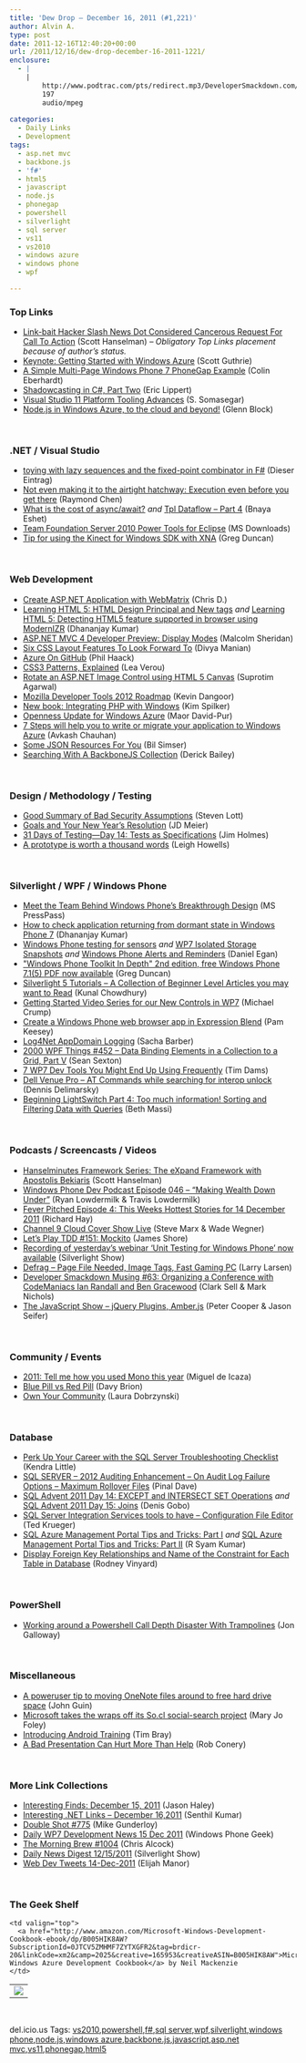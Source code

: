 ```yaml
---
title: 'Dew Drop – December 16, 2011 (#1,221)'
author: Alvin A.
type: post
date: 2011-12-16T12:40:20+00:00
url: /2011/12/16/dew-drop-december-16-2011-1221/
enclosure:
  - |
    |
        http://www.podtrac.com/pts/redirect.mp3/DeveloperSmackdown.com/Services/PodcastServices.svc/GetPodcast/ds_063.mp3
        197
        audio/mpeg
        
categories:
  - Daily Links
  - Development
tags:
  - asp.net mvc
  - backbone.js
  - 'f#'
  - html5
  - javascript
  - node.js
  - phonegap
  - powershell
  - silverlight
  - sql server
  - vs11
  - vs2010
  - windows azure
  - windows phone
  - wpf

---
```

### <a name="top"></a>Top Links

  * [Link-bait Hacker Slash News Dot Considered Cancerous Request For Call To Action][1] (Scott Hanselman) _– Obligatory Top Links placement because of author’s status._
  * [Keynote: Getting Started with Windows Azure][2] (Scott Guthrie)
  * [A Simple Multi-Page Windows Phone 7 PhoneGap Example][3] (Colin Eberhardt)
  * [Shadowcasting in C#, Part Two][4] (Eric Lippert)
  * [Visual Studio 11 Platform Tooling Advances][5] (S. Somasegar)
  * [Node.js in Windows Azure, to the cloud and beyond!][6] (Glenn Block)

&#160;

### <a name="dotnet"></a>.NET / Visual Studio

  * [toying with lazy sequences and the fixed-point combinator in F#][7] (Dieser Eintrag)
  * [Not even making it to the airtight hatchway: Execution even before you get there][8] (Raymond Chen)
  * [What is the cost of async/await?][9] _and_ [Tpl Dataflow &#8211; Part 4][10] (Bnaya Eshet)
  * [Team Foundation Server 2010 Power Tools for Eclipse][11] (MS Downloads)
  * [Tip for using the Kinect for Windows SDK with XNA][12] (Greg Duncan)

&#160;

### <a name="web"></a>Web Development

  * [Create ASP.NET Application with WebMatrix][13] (Chris D.)
  * [Learning HTML 5: HTML Design Principal and New tags][14] _and_ [Learning HTML 5: Detecting HTML5 feature supported in browser using ModernIZR][15] (Dhananjay Kumar)
  * <a href="http://www.sitepoint.com/asp-net-mvc-4-developer-preview-display-modes/" target="_blank">ASP.NET MVC 4 Developer Preview: Display Modes</a> (Malcolm Sheridan)
  * [Six CSS Layout Features To Look Forward To][16] (Divya Manian)
  * [Azure On GitHub][17] (Phil Haack)
  * [CSS3 Patterns, Explained][18] (Lea Verou)
  * [Rotate an ASP.NET Image Control using HTML 5 Canvas][19] (Suprotim Agarwal)
  * <a href="http://blog.mozilla.com/devtools/2011/12/15/developer-tools-2012-roadmap/" target="_blank">Mozilla Developer Tools 2012 Roadmap</a> (Kevin Dangoor)
  * [New book: Integrating PHP with Windows][20] (Kim Spilker)
  * [Openness Update for Windows Azure][21] (Maor David-Pur)
  * [7 Steps will help you to write or migrate your application to Windows Azure][22] (Avkash Chauhan)
  * [Some JSON Resources For You][23] (Bil Simser)
  * [Searching With A BackboneJS Collection][24] (Derick Bailey)

&#160;

### <a name="design"></a>Design / Methodology / Testing

  * [Good Summary of Bad Security Assumptions][25] (Steven Lott)
  * [Goals and Your New Year&#8217;s Resolution][26] (JD Meier)
  * [31 Days of Testing—Day 14: Tests as Specifications][27] (Jim Holmes)
  * [A prototype is worth a thousand words][28] (Leigh Howells)

&#160;

### <a name="silverlight"></a>Silverlight / WPF / Windows Phone

  * <a href="http://www.microsoft.com/presspass/features/2011/dec11/12-15wpshellteam.mspx?rss_fdn=Top%20Stories" target="_blank">Meet the Team Behind Windows Phone&#8217;s Breakthrough Design</a> (MS PressPass)
  * [How to check application returning from dormant state in Windows Phone 7][29] (Dhananjay Kumar)
  * [Windows Phone testing for sensors][30] _and_ [WP7 Isolated Storage Snapshots][31] _and_ [Windows Phone Alerts and Reminders][32] (Daniel Egan)
  * ["Windows Phone Toolkit In Depth" 2nd edition, free Windows Phone 7.1(5) PDF now available][33] (Greg Duncan)
  * [Silverlight 5 Tutorials &#8211; A Collection of Beginner Level Articles you may want to Read][34] (Kunal Chowdhury)
  * [Getting Started Video Series for our New Controls in WP7][35] (Michael Crump)
  * [Create a Windows Phone web browser app in Expression Blend][36] (Pam Keesey)
  * [Log4Net AppDomain Logging][37] (Sacha Barber)
  * <a href="http://wpf.2000things.com/2011/12/16/452-data-binding-elements-in-a-collection-to-a-grid-part-v/" target="_blank">2000 WPF Things #452 – Data Binding Elements in a Collection to a Grid, Part V</a> (Sean Sexton)
  * [7 WP7 Dev Tools You Might End Up Using Frequently][38] (Tim Dams)
  * [Dell Venue Pro &#8211; AT Commands while searching for interop unlock][39] (Dennis Delimarsky)
  * [Beginning LightSwitch Part 4: Too much information! Sorting and Filtering Data with Queries][40] (Beth Massi)

&#160;

### <a name="podcasts"></a>Podcasts / Screencasts / Videos

  * <a href="http://feedproxy.google.com/~r/HanselminutesCompleteMP3/~3/-gXshNfbgds/default.aspx" target="_blank">Hanselminutes Framework Series: The eXpand Framework with Apostolis Bekiaris</a> (Scott Hanselman)
  * <a href="http://feedproxy.google.com/~r/WindowsPhoneDevPodcast/~3/TZu8Y8zMiZM/" target="_blank">Windows Phone Dev Podcast Episode 046 – “Making Wealth Down Under”</a> (Ryan Lowdermilk & Travis Lowdermilk)
  * [Fever Pitched Episode 4: This Weeks Hottest Stories for 14 December 2011][41] (Richard Hay)
  * [Channel 9 Cloud Cover Show Live][42] (Steve Marx & Wade Wegner)
  * [Let&#8217;s Play TDD #151: Mockito][43] (James Shore)
  * [Recording of yesterday&#8217;s webinar &#8216;Unit Testing for Windows Phone&#8217; now available][44] (Silverlight Show)
  * [Defrag &#8211; Page File Needed, Image Tags, Fast Gaming PC][45] (Larry Larsen)
  * <a href="http://www.podtrac.com/pts/redirect.mp3/DeveloperSmackdown.com/Services/PodcastServices.svc/GetPodcast/ds_063.mp3" target="_blank">Developer Smackdown Musing #63: Organizing a Conference with CodeManiacs Ian Randall and Ben Gracewood</a> (Clark Sell & Mark Nichols)
  * <a href="http://feedproxy.google.com/~r/the-javascript-show/~3/mbYnWSDg1F8/25" target="_blank">The JavaScript Show &#8211; jQuery Plugins, Amber.js</a> (Peter Cooper & Jason Seifer)

&#160;

### <a name="events"></a>Community / Events

  * [2011: Tell me how you used Mono this year][46] (Miguel de Icaza)
  * [Blue Pill vs Red Pill][47] (Davy Brion)
  * [Own Your Community][48] (Laura Dobrzynski)

&#160;

### <a name="sql"></a>Database

  * [Perk Up Your Career with the SQL Server Troubleshooting Checklist][49] (Kendra Little)
  * [SQL SERVER – 2012 Auditing Enhancement – On Audit Log Failure Options – Maximum Rollover Files][50] (Pinal Dave)
  * [SQL Advent 2011 Day 14: EXCEPT and INTERSECT SET Operations][51] _and_ [SQL Advent 2011 Day 15: Joins][52] (Denis Gobo)
  * [SQL Server Integration Services tools to have – Configuration File Editor][53] (Ted Krueger)
  * [SQL Azure Management Portal Tips and Tricks: Part I][54] _and_ [SQL Azure Management Portal Tips and Tricks: Part II][55] (R Syam Kumar)
  * [Display Foreign Key Relationships and Name of the Constraint for Each Table in Database][56] (Rodney Vinyard)

&#160;

### <a name="ps"></a>PowerShell

  * [Working around a Powershell Call Depth Disaster With Trampolines][57] (Jon Galloway)

&#160;

### <a name="misc"></a>Miscellaneous

  * [A poweruser tip to moving OneNote files around to free hard drive space][58] (John Guin)
  * [Microsoft takes the wraps off its So.cl social-search project][59] (Mary Jo Foley)
  * [Introducing Android Training][60] (Tim Bray)
  * [A Bad Presentation Can Hurt More Than Help][61] (Rob Conery)

&#160;

### <a name="links"></a>More Link Collections

  * [Interesting Finds: December 15, 2011][62] (Jason Haley)
  * [Interesting .NET Links – December 16,2011][63] (Senthil Kumar)
  * [Double Shot #775][64] (Mike Gunderloy)
  * [Daily WP7 Development News 15 Dec 2011][65] (Windows Phone Geek)
  * [The Morning Brew #1004][66] (Chris Alcock)
  * [Daily News Digest 12/15/2011][67] (Silverlight Show)
  * <a href="http://webdevtweets.blogspot.com/2011/12/14-dec-2011.html" target="_blank">Web Dev Tweets 14-Dec-2011</a> (Elijah Manor)

&#160;

### <a name="shelf"></a>The Geek Shelf

<table border="0" cellspacing="0" cellpadding="0">
  <tr>
    <td>
      <img data-recalc-dims="1" decoding="async" src="https://i0.wp.com/ecx.images-amazon.com/images/I/51YrwcCZNDL._SL160_.jpg?w=660" />
    </td>
    
    <td valign="top">
      <a href="http://www.amazon.com/Microsoft-Windows-Development-Cookbook-ebook/dp/B005HIK8AW?SubscriptionId=0JTCV5ZMHMF7ZYTXGFR2&tag=brdicr-20&linkCode=xm2&camp=2025&creative=165953&creativeASIN=B005HIK8AW">Microsoft Windows Azure Development Cookbook</a> by Neil Mackenzie
    </td>
  </tr>
</table>

&#160;

<div style="padding-bottom: 0px; margin: 0px; padding-left: 0px; padding-right: 0px; display: inline; float: none; padding-top: 0px" id="scid:0767317B-992E-4b12-91E0-4F059A8CECA8:336a4e78-8f29-4118-aaf5-3e59f1006d88" class="wlWriterEditableSmartContent">
  del.icio.us Tags: <a href="http://del.icio.us/popular/vs2010" rel="tag">vs2010</a>,<a href="http://del.icio.us/popular/powershell" rel="tag">powershell</a>,<a href="http://del.icio.us/popular/f%23" rel="tag">f#</a>,<a href="http://del.icio.us/popular/sql+server" rel="tag">sql server</a>,<a href="http://del.icio.us/popular/wpf" rel="tag">wpf</a>,<a href="http://del.icio.us/popular/silverlight" rel="tag">silverlight</a>,<a href="http://del.icio.us/popular/windows+phone" rel="tag">windows phone</a>,<a href="http://del.icio.us/popular/node.js" rel="tag">node.js</a>,<a href="http://del.icio.us/popular/windows+azure" rel="tag">windows azure</a>,<a href="http://del.icio.us/popular/backbone.js" rel="tag">backbone.js</a>,<a href="http://del.icio.us/popular/javascript" rel="tag">javascript</a>,<a href="http://del.icio.us/popular/asp.net+mvc" rel="tag">asp.net mvc</a>,<a href="http://del.icio.us/popular/vs11" rel="tag">vs11</a>,<a href="http://del.icio.us/popular/phonegap" rel="tag">phonegap</a>,<a href="http://del.icio.us/popular/html5" rel="tag">html5</a>
</div>

 [1]: http://feedproxy.google.com/~r/ScottHanselman/~3/2DYvhPZ3VnU/LinkbaitHackerSlashNewsDotConsideredCancerousRequestForCallToAction.aspx
 [2]: http://channel9.msdn.com/Events/windowsazure/learn/Keynote-Getting-Started-with-Windows-Azure
 [3]: http://www.scottlogic.co.uk/blog/colin/2011/12/a-simple-multi-page-windows-phone-7-phonegap-example/
 [4]: http://blogs.msdn.com/b/ericlippert/archive/2011/12/15/shadowcasting-in-c-part-two.aspx
 [5]: http://blogs.msdn.com/b/somasegar/archive/2011/12/15/visual-studio-11-platform-tooling-advances.aspx
 [6]: http://feedproxy.google.com/~r/CodeBetter/~3/iGPcyevCy68/
 [7]: http://gettingsharper.de/2011/12/15/toying-with-lazy-sequences-and-the-fixed-point-combinator-in-f/
 [8]: http://blogs.msdn.com/b/oldnewthing/archive/2011/12/15/10247870.aspx
 [9]: http://blogs.microsoft.co.il/blogs/bnaya/archive/2011/12/15/what-is-the-cost-of-async-await.aspx
 [10]: http://blogs.microsoft.co.il/blogs/bnaya/archive/2011/12/16/tpl-dataflow-part-4.aspx
 [11]: http://www.microsoft.com/download/en/details.aspx?id=28557&WT.mc_id=rss_alldownloads_all
 [12]: http://channel9.msdn.com/coding4fun/kinect/Tip-for-using-the-Kinect-for-Windows-SDK-with-XNA
 [13]: http://geekswithblogs.net/ChrisD/archive/2011/12/15/create-asp.net-application-with-webmatrix.aspx
 [14]: http://debugmode.net/2011/12/15/learning-html-5-html-design-principal-and-new-tags/
 [15]: http://debugmode.net/2011/12/15/learning-html-5-detecting-html5-feature-supported-in-browser-using-modernizr/
 [16]: http://www.smashingmagazine.com/2011/12/15/six-css-layout-features-to-look-forward-to/
 [17]: https://github.com/blog/1010-azure-on-github
 [18]: http://feedproxy.google.com/~r/24ways/~3/tZFJKFiB1kM/css3-patterns-explained
 [19]: http://feedproxy.google.com/~r/netCurryRecentArticles/~3/wg-cBBrx__k/ShowArticle.aspx
 [20]: http://blogs.msdn.com/b/microsoft_press/archive/2011/12/16/new-book-integrating-php-with-windows.aspx
 [21]: http://feeds.maordavid.com/~r/maor/~3/Whk2fuMFB9o/
 [22]: http://feedproxy.google.com/~r/AvkashChauhansBlog/~3/3fha7lf1iAI/7-steps-will-help-you-to-write-or-migrate-your-application-to-windows-azure.aspx
 [23]: http://feedproxy.google.com/~r/bsimser/~3/0p9oV8qJwuc/some-json-resources-for-you.aspx
 [24]: http://feedproxy.google.com/~r/LosTechies/~3/FhE88zC-Nj4/
 [25]: http://slott-softwarearchitect.blogspot.com/2011/12/good-summary-of-bad-security.html
 [26]: http://feedproxy.google.com/~r/jmeier/~3/MQhrViKDQo0/goals-and-your-new-year-s-resolution.aspx
 [27]: http://feedproxy.google.com/~r/Frazzleddad/~3/DcoIoWEI4GM/31-days-of-testingday-14-tests-as.html
 [28]: http://boagworld.com/design/a-prototype-is-worth-a-thousand-words/
 [29]: http://debugmode.net/2011/12/15/how-to-check-application-returning-from-dormant-state-in-windows-phone-7/
 [30]: http://feeds.dzone.com/~r/zones/dotnet/~3/PejqhLciADI/windows-phone-testing-sensors
 [31]: http://feeds.dzone.com/~r/zones/dotnet/~3/NmE-HBuOTX8/wp7-isolated-storage-snapshots
 [32]: http://feeds.dzone.com/~r/zones/dotnet/~3/5qaS5qOYSuY/windows-phone-alerts-and
 [33]: http://coolthingoftheday.blogspot.com/2011/12/phone-toolkit-in-depth-2nd-edition-free.html
 [34]: http://feedproxy.google.com/~r/kunal2383/~3/UBZDgmci5To/silverlight-5-tutorials-collection-of.html
 [35]: http://feedproxy.google.com/~r/Telerik/~3/NQxJoydptKA/getting-started-video-series-for-our-new-controls-in-wp7.aspx
 [36]: http://expressioniq.com/?p=3433
 [37]: http://sachabarber.net/?p=1022
 [38]: http://feeds.dzone.com/~r/zones/dotnet/~3/UYifcxH-dAc/7-wp7-dev-tools-you-might-end
 [39]: http://feeds.dzone.com/~r/zones/dotnet/~3/Uho2lJUHEHI/dell-venue-pro-commands-while
 [40]: http://blogs.msdn.com/b/bethmassi/archive/2011/12/15/beginning-lightswitch-part-4-too-much-information-sorting-and-filtering-data-with-queries.aspx
 [41]: http://feedproxy.google.com/~r/windowsobserver/~3/1TTXkSRgQfA/
 [42]: http://channel9.msdn.com/Events/windowsazure/learn/Channel-9-Cloud-Cover-Show-Live
 [43]: http://jamesshore.com/Blog/Lets-Play/Episode-151.html
 [44]: http://feedproxy.google.com/~r/silverlightshow/~3/wetQbJiIwF8/Recording-of-yesterday-s-webinar-Unit-Testing-for-Windows-Phone-now-available.aspx
 [45]: http://channel9.msdn.com/Shows/The-Defrag-Show/Defrag-Page-File-Needed-Image-Tags-Fast-Gaming-PC
 [46]: http://tirania.org/blog/archive/2011/Dec-15.html
 [47]: http://feedproxy.google.com/~r/davybrion/~3/GuuPBMEfmJo/
 [48]: http://blog.stackoverflow.com/2011/12/own-your-community-2/
 [49]: http://www.brentozar.com/archive/2011/12/sql-server-troubleshooting-checklist/
 [50]: http://blog.sqlauthority.com/2011/12/16/sql-server-2012-auditing-enhancement-on-audit-log-failure-options-maximum-rollover-files/
 [51]: http://blogs.lessthandot.com/index.php/DataMgmt/DBProgramming/MSSQLServer/sql-advent-2011-day-14
 [52]: http://blogs.lessthandot.com/index.php/DataMgmt/DBProgramming/MSSQLServer/sql-advent-2011-day-15
 [53]: http://blogs.lessthandot.com/index.php/DataMgmt/ssis/ssis-configuration-editor
 [54]: http://blogs.msdn.com/b/windowsazure/archive/2011/12/15/sql-azure-management-portal-tips-and-tricks-part-i.aspx
 [55]: http://blogs.msdn.com/b/windowsazure/archive/2011/12/15/sql-azure-management-portal-tips-and-tricks-part-ii.aspx
 [56]: http://geekswithblogs.net/VROD/archive/2011/12/15/148049.aspx
 [57]: http://feedproxy.google.com/~r/jongalloway/~3/sNOoGkNHcuw/working-around-a-powershell-call-depth-disaster-with-trampolines.aspx
 [58]: http://blogs.msdn.com/b/johnguin/archive/2011/12/15/a-poweruser-tip-to-moving-onenote-files-around-to-free-hard-drive-space.aspx
 [59]: http://www.zdnet.com/blog/microsoft/microsoft-takes-the-wraps-off-its-socl-social-search-project/11442
 [60]: http://feedproxy.google.com/~r/blogspot/hsDu/~3/AK5WxM_vnEI/introducing-android-training.html
 [61]: http://feedproxy.google.com/~r/wekeroad/EeKc/~3/k6PDcEDR9lY/
 [62]: http://jasonhaley.com/blog/post.aspx?id=bd8b365f-602d-45dc-b54c-a4a1c4fd0397
 [63]: http://feedproxy.google.com/~r/ginktage/EPSB/~3/7ns559dSQ70/
 [64]: http://afreshcup.com/home/2011/12/16/double-shot-775.html
 [65]: http://feedproxy.google.com/~r/Windowsphonegeek/~3/CANZis0g510/daily-wp7-development-news-15-dec-2011
 [66]: http://feedproxy.google.com/~r/ReflectivePerspective/~3/KbTCKrA_1Rs/
 [67]: http://feedproxy.google.com/~r/silverlightshow/~3/8HoEf4a0ygE/Daily-News-Digest-12-15-2011.aspx